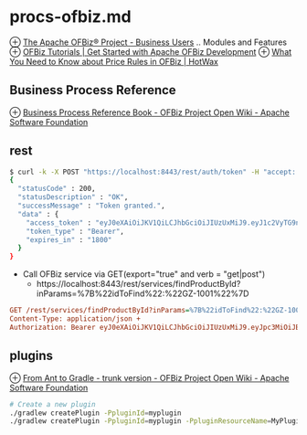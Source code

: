 # procs-ofbiz.md
⊕ [The Apache OFBiz® Project - Business Users](https://ofbiz.apache.org/business-users.html)
    .. Modules and Features
⊕ [OFBiz Tutorials | Get Started with Apache OFBiz Development](https://www.hotwaxsystems.com/ofbiz-8/tutorials/)
    ⊕ [What You Need to Know about Price Rules in OFBiz | HotWax](https://www.hotwaxsystems.com/ofbiz/ofbiz-tutorials/ofbiz-tutorial-price-rules/)

## Business Process Reference
⊕ [Business Process Reference Book - OFBiz Project Open Wiki - Apache Software Foundation](https://cwiki.apache.org/confluence/display/OFBIZ/Business+Process+Reference+Book)

## rest
```sh
$ curl -k -X POST "https://localhost:8443/rest/auth/token" -H "accept: application/json" -H "Authorization: Basic YWRtaW46b2ZiaXo="
{
  "statusCode" : 200,
  "statusDescription" : "OK",
  "successMessage" : "Token granted.",
  "data" : {
    "access_token" : "eyJ0eXAiOiJKV1QiLCJhbGciOiJIUzUxMiJ9.eyJ1c2VyTG9naW5JZCI6ImFkbWluIiwiaXNzIjoiQXBhY2hlT0ZCaXoiLCJleHAiOjE2MTIxNDIxODEsImlhdCI6MTYxMjE0MDM4MX0.qDll35GNzlzGobzNGpRpuP6GsJxdRDoOeJB-x9Ey2TBWsvtWz45izZAoYQ2M2DRDKnVJupn8kd-sUW-X6T8BAw",
    "token_type" : "Bearer",
    "expires_in" : "1800"
  }
}
```

+ Call OFBiz service via GET(export="true" and verb = "get|post")
    * https://localhost:8443/rest/services/findProductById?inParams=%7B%22idToFind%22:%22GZ-1001%22%7D

```ini
GET /rest/services/findProductById?inParams=%7B%22idToFind%22:%22GZ-1001%22%7D HTTP/1.1 +
Content-Type: application/json +
Authorization: Bearer eyJ0eXAiOiJKV1QiLCJhbGciOiJIUzUxMiJ9.eyJpc3MiOiJBcGFjaGVPRkJpeiIsImlhdCI6MTU0NzczOTM0OCwiZXhwIjoxNjc5Mjc1MzQ4LCJhdWQiOiJ3d3cuZXhhbXBsZS5jb20iLCJzdWIiOiJqcm9ja2V0QGV4YW1wbGUuY29tIiwiR2l2ZW5OYW1lIjoiSm9obm55IiwiU3VybmFtZSI6IlJvY2tldCIsIkVtYWlsIjoianJvY2tldEBleGFtcGxlLmNvbSIsInVzZXJMb2dpbklkIjoiYWRtaW4iLCJSb2xlIjpbIk1hbmFnZXIiLCJQcm9qZWN0IEFkbWluaXN0cmF0b3IiXX0.fwafgrgpodBJcXxNTQdZknKeWKb3sDOsQrcR2vcRw97FznD6mkE79p10Tu7cqpUx7LiXuROUAnXEgqDice-BSg
```

## plugins
⊕ [From Ant to Gradle - trunk version - OFBiz Project Open Wiki - Apache Software Foundation](https://cwiki.apache.org/confluence/display/OFBIZ/From+Ant+to+Gradle+-+trunk+version#FromAnttoGradletrunkversion-Step-by-stepguide)

```sh
# Create a new plugin
./gradlew createPlugin -PpluginId=myplugin
./gradlew createPlugin -PpluginId=myplugin -PpluginResourceName=MyPlugin -PwebappName=mypluginweb -PbasePermission=MYSECURITY
```


